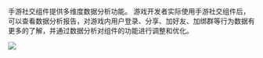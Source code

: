手游社交组件提供多维度数据分析功能。
游戏开发者实际使用手游社交组件后，可以查看数据分析报告，对游戏内用户登录、分享、加好友、加绑群等行为数据有更多的了解，并通过数据分析对组件的功能进行调整和优化。

![](http://imgcache.tce.fsphere.cn/image/mc.qcloudimg.com/static/img/228f42770e87f4027e535be65edffa4a/image.png)


